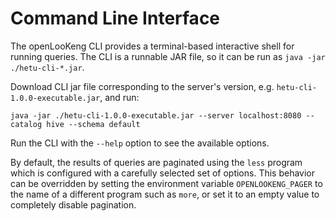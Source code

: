 
# Command Line Interface

The openLooKeng CLI provides a terminal-based interactive shell for running queries. The CLI is a runnable JAR file, so it can be run as `java -jar ./hetu-cli-*.jar`.

Download CLI jar file corresponding to the server's version, e.g. `hetu-cli-1.0.0-executable.jar`, and run:

``` shell
java -jar ./hetu-cli-1.0.0-executable.jar --server localhost:8080 --catalog hive --schema default
```

Run the CLI with the `--help` option to see the available options.

By default, the results of queries are paginated using the `less` program which is configured with a carefully selected set of options. This behavior can be overridden by setting the environment variable `OPENLOOKENG_PAGER` to the name of a different program such as `more`, or set it to an empty value to completely disable pagination.

